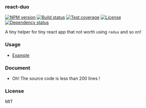 
### react-duo

[![NPM version][npm-img]][npm-url]
[![Build status][travis-img]][travis-url]
[![Test coverage][coveralls-img]][coveralls-url]
[![License][license-img]][license-url]
[![Dependency status][david-img]][david-url]

A tiny helper for tiny react app that not worth using `redux` and so on!

### Usage

* [Example](example)

### Document

* Oh! The source code is less than 200 lines !

### License
MIT

[npm-img]: https://img.shields.io/npm/v/react-duo.svg?style=flat-square
[npm-url]: https://npmjs.org/package/react-duo
[travis-img]: https://img.shields.io/travis/haoxins/react-duo.svg?style=flat-square
[travis-url]: https://travis-ci.org/haoxins/react-duo
[coveralls-img]: https://img.shields.io/coveralls/haoxins/react-duo.svg?style=flat-square
[coveralls-url]: https://coveralls.io/r/haoxins/react-duo?branch=master
[license-img]: http://img.shields.io/badge/license-MIT-green.svg?style=flat-square
[license-url]: http://opensource.org/licenses/MIT
[david-img]: https://img.shields.io/david/haoxins/react-duo.svg?style=flat-square
[david-url]: https://david-dm.org/haoxins/react-duo
